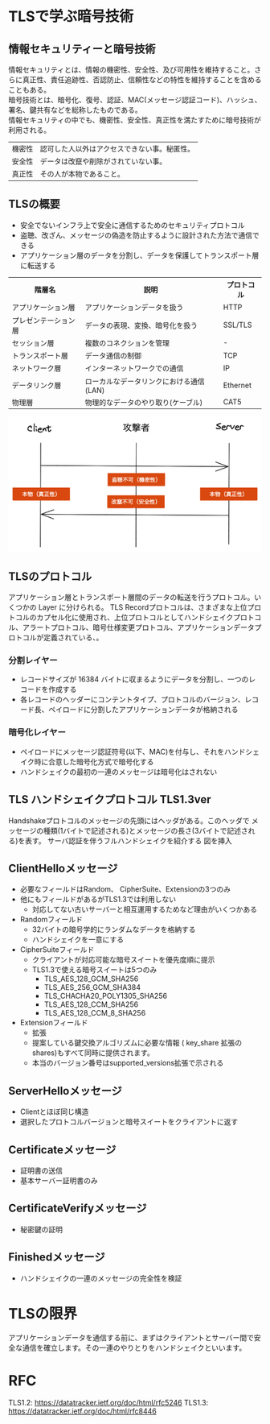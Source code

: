 # TLSで学ぶ暗号技術

## 情報セキュリティーと暗号技術

情報セキュリティとは、情報の機密性、安全性、及び可用性を維持すること。さらに真正性、責任追跡性、否認防止、信頼性などの特性を維持することを含めることもある。  
暗号技術とは、暗号化、復号、認証、MAC(メッセージ認証コード)、ハッシュ、署名、鍵共有などを総称したものである。  
情報セキュリティの中でも、機密性、安全性、真正性を満たすために暗号技術が利用される。

<table>
<tr>
<td>機密性</td>
<td>認可した人以外はアクセスできない事。秘匿性。</td>
</tr>
<tr>
<td>安全性</td>
<td>データは改竄や削除がされていない事。</td>
</tr>
<tr>
<td>真正性</td>
<td>その人が本物であること。</td>
</tr>
</table>

## TLSの概要

- 安全でないインフラ上で安全に通信するためのセキュリティプロトコル
- 盗聴、改ざん、メッセージの偽造を防止するように設計された方法で通信できる
- アプリケーション層のデータを分割し、データを保護してトランスポート層に転送する

<table>
<tr>
<th>階層名</th>
<th>説明</th>
<th>プロトコル</th>
</tr>
<tr>
<td>アプリケーション層</td>
<td>アプリケーションデータを扱う</td>
<td>HTTP</td>
</tr>
<tr>
<td>プレゼンテーション層</td>
<td>データの表現、変換、暗号化を扱う</td>
<td>SSL/TLS</td>
</tr>
<tr>
<td>セッション層</td>
<td>複数のコネクションを管理</td>
<td>-</td>
</tr>
<tr>
<td>トランスポート層</td>
<td>データ通信の制御</td>
<td>TCP</td>
</tr>
<tr>
<td>ネットワーク層</td>
<td>インターネットワークでの通信</td>
<td>IP</td>
</tr>
<tr>
<td>データリンク層</td>
<td>ローカルなデータリンクにおける通信(LAN)</td>
<td>Ethernet</td>
</tr>
<tr>
<td>物理層</td>
<td>物理的なデータのやり取り(ケーブル)</td>
<td>CAT5</td>
</tr>
</table>

<img src="./secure-transport.png" width="564" alt="セキュアな通信">

## TLSのプロトコル

アプリケーション層とトランスポート層間のデータの転送を行うプロトコル。いくつかの Layer に分けられる。
TLS Recordプロトコルは、さまざまな上位プロトコルのカプセル化に使用され、上位プロトコルとしてハンドシェイクプロトコル、アラートプロトコル、暗号仕様変更プロトコル、アプリケーションデータプロトコルが定義されている、。

### 分割レイヤー

- レコードサイズが 16384 バイトに収まるようにデータを分割し、一つのレコードを作成する
- 各レコードのヘッダーにコンテントタイプ、プロトコルのバージョン、レコード長、ペイロードに分割したアプリケーションデータが格納される

### 暗号化レイヤー

- ペイロードにメッセージ認証符号(以下、MAC)を付与し、それをハンドシェイク時に合意した暗号化方式で暗号化する
- ハンドシェイクの最初の一連のメッセージは暗号化はされない

## TLS ハンドシェイクプロトコル TLS1.3ver

Handshakeプロトコルのメッセージの先頭にはヘッダがある。このヘッダで メッセージの種類(1バイトで記述される)とメッセージの長さ(3バイトで記述される)を表す。 サーバ認証を伴うフルハンドシェイクを紹介する 図を挿入

## ClientHelloメッセージ

- 必要なフィールドはRandom、 CipherSuite、Extensionの3つのみ
- 他にもフィールドがあるがTLS1.3では利用しない
  - 対応してない古いサーバーと相互運用するためなど理由がいくつかある
- Randomフィールド
  - 32バイトの暗号学的にランダムなデータを格納する
  - ハンドシェイクを一意にする
- CipherSuiteフィールド
  - クライアントが対応可能な暗号スイートを優先度順に提示
  - TLS1.3で使える暗号スイートは5つのみ
    - TLS_AES_128_GCM_SHA256
    - TLS_AES_256_GCM_SHA384
    - TLS_CHACHA20_POLY1305_SHA256
    - TLS_AES_128_CCM_SHA256
    - TLS_AES_128_CCM_8_SHA256
- Extensionフィールド
  - 拡張
  - 提案している鍵交換アルゴリズムに必要な情報 ( key_share 拡張の shares)もすべて同時に提供されます。
  - 本当のバージョン番号はsupported_versions拡張で示される

## ServerHelloメッセージ

- Clientとほぼ同じ構造
- 選択したプロトコルバージョンと暗号スイートをクライアントに返す

## Certificateメッセージ

- 証明書の送信
- 基本サーバー証明書のみ

## CertificateVerifyメッセージ

- 秘密鍵の証明

## Finishedメッセージ

- ハンドシェイクの一連のメッセージの完全性を検証

# TLSの限界

アプリケーションデータを通信する前に、まずはクライアントとサーバー間で安全な通信を確立します。その一連のやりとりをハンドシェイクといいます。

# RFC

TLS1.2: https://datatracker.ietf.org/doc/html/rfc5246
TLS1.3: https://datatracker.ietf.org/doc/html/rfc8446







